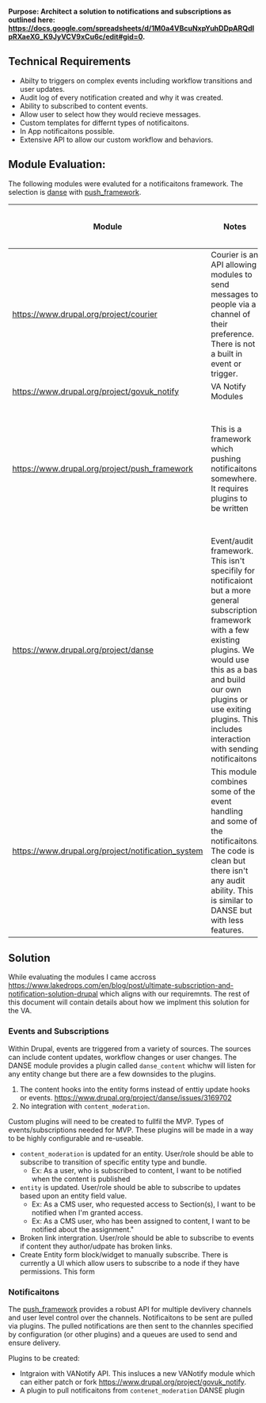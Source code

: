 **Purpose: Architect a solution to notifications and subscriptions as outlined here: https://docs.google.com/spreadsheets/d/1M0a4VBcuNxpYuhDDpARQdlpRXaeXG_K9JyVCV9xCu6c/edit#gid=0.**


## Technical Requirements

* Abilty to triggers on complex events including workflow transitions and user updates.
* Audit log of every notification created and why it was created.
* Ability to subscribed to content events.
* Allow user to select how they would recieve messages.
* Custom templates for differnt types of notificaitons.
* In App notificaitons possible.
* Extensive API to allow our custom workflow and behaviors.

## Module Evaluation: 

The following modules were evaluted for a notificaitons framework.  The selection is [danse](https://www.drupal.org/project/danse) with [push_framework](https://www.drupal.org/project/push_framework).



| Module                                             | Notes                                                                                                                                                                                                                                                                    | Flexibilty on Triggering Events                        | Channels conigurable | Templates                                                                                                             | User level configuration | Flexible API |
|----------------------------------------------------|--------------------------------------------------------------------------------------------------------------------------------------------------------------------------------------------------------------------------------------------------------------------------|--------------------------------------------------------|----------------------|-----------------------------------------------------------------------------------------------------------------------|--------------------------|--------------|
| https://www.drupal.org/project/courier             | Courier is an API allowing modules to send messages to people via a channel of their preference. There is not a built in event or trigger.                                                                                                                               | No event triggers, only sending messages               |                      | Has a template API but currently only user level emails are setup.                                                    | Y                        | Y            |
| https://www.drupal.org/project/govuk_notify        | VA Notify Modules                                                                                                                                                                                                                                                        |                                                        |                      |                                                                                                                       |                          |              |
| https://www.drupal.org/project/push_framework      | This is a framework which pushing notificaitons somewhere.  It requires plugins to be written                                                                                                                                                                            | No event Triggers, only sending messages               |                      | global template but uses display modes on entities to render content.  There is a robust API which could be leveraged | Y                        | Y            |
| https://www.drupal.org/project/danse               | Event/audit framework.  This isn't specifily for notificaiont but a more general subscription framework with a few existing plugins.  We would use this as a bas and build our own plugins or use exiting plugins.  This includes interaction with sending notificaitons | Includes extensive triggers along with API to add more |                      | NA, this module is for events only, and not sending notifications                                                     | Y                        | Y            |
| https://www.drupal.org/project/notification_system | This module combines some of the event handling and some of the notificaitons.  The code is clean but there isn't any audit ability.  This is similar to DANSE but with less features.                                                                                   | Includes some triggers                                 |                      | Global                                                                                                                | Y                        | Y            |

## Solution

While evaluating the modules I came accross https://www.lakedrops.com/en/blog/post/ultimate-subscription-and-notification-solution-drupal which aligns with our requiremnts.  The rest of this document will contain details about how we implment this solution for the VA.

### Events and Subscriptions

Within Drupal, events are triggered from a variety of sources.  The sources can include content updates, workflow changes or user changes.  The DANSE module provides a plugin called `danse_content` whichw will listen for any entity change but there are a few downsides to the plugins.  

1. The content hooks into the entity forms instead of enttiy update hooks or events.  https://www.drupal.org/project/danse/issues/3169702
1. No integration with `content_moderation`.

Custom plugins will need to be created to fullfil the MVP.  Types of events/subscriptions needed for MVP.  These plugins will be made in a way to be highly configurable and re-useable.

* `content_moderation` is updated for an entity.  User/role should be able to subscribe to transition of specific entity type and bundle.
  * Ex: As a user, who is subscribed to content, I want to be notified when the content is published
* `entity` is updated. User/role should be able to subscribe to updates based upon an entity field value. 
  * Ex: As a CMS user, who requested access to Section(s), I want to be notified when I'm granted access.
  * Ex: As a CMS user, who has been assigned to content, I want to be notified about the assignment."
* Broken link intergration.  User/role should be able to subscribe to events if content they author/udpate has broken links.
* Create Entity form block/widget to manually subscribe.  There is currently a UI which allow users to subscribe to a node if they have permissions.  This form

### Notificaitons

The [push_framework](https://www.drupal.org/project/push_framework) provides a robust API for multiple devlivery channels and user level control over the channels.  Notificaitons to be sent are pulled via plugins.  The pulled notifications are then sent to the channles specified by configuration (or other plugins) and a queues are used to send and ensure delivery.

Plugins to be created:

* Intgraion with VANotify API. This insluces a new VANotify module which can either patch or fork https://www.drupal.org/project/govuk_notify.
* A plugin to pull notificaitons from `contenet_moderation` DANSE plugin
